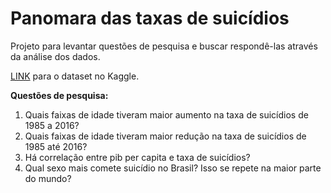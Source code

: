 # Panomara das taxas de suicídios

Projeto para levantar questões de pesquisa e buscar respondê-las através da análise dos dados.

[LINK](https://www.kaggle.com/russellyates88/suicide-rates-overview-1985-to-2016/home) para o dataset no Kaggle.


**Questões de pesquisa:**
1. Quais faixas de idade tiveram maior aumento na taxa de suicídios de 1985 a 2016?
2. Quais faixas de idade tiveram maior redução na taxa de suicídios de 1985 até 2016?
3. Há correlação entre pib per capita e taxa de suicídios?
4. Qual sexo mais comete suicídio no Brasil? Isso se repete na maior parte do mundo?
